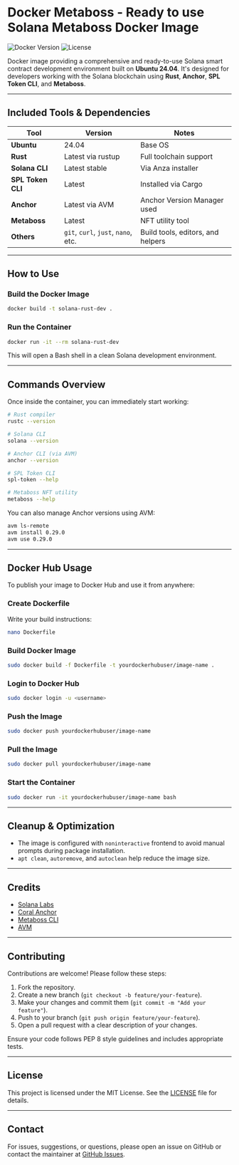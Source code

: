 # Docker Metaboss - Ready to use Solana Metaboss Docker Image

![Docker Version](https://img.shields.io/badge/docker-2.37.1%2B-blue)
![License](https://img.shields.io/badge/license-MIT-green)

Docker image providing a comprehensive and ready-to-use Solana smart contract development environment built on **Ubuntu 24.04**. It's designed for developers working with the Solana blockchain using **Rust**, **Anchor**, **SPL Token CLI**, and **Metaboss**.

* * *

## Included Tools & Dependencies

| Tool               | Version            | Notes                                               |
|--------------------|--------------------|-----------------------------------------------------|
| **Ubuntu**         | 24.04              | Base OS                                             |
| **Rust**           | Latest via rustup  | Full toolchain support                              |
| **Solana CLI**     | Latest stable      | Via Anza installer                                  |
| **SPL Token CLI**  | Latest             | Installed via Cargo                                 |
| **Anchor**         | Latest via AVM     | Anchor Version Manager used                         |
| **Metaboss**       | Latest             | NFT utility tool                                    |
| **Others**         | `git`, `curl`, `just`, `nano`, etc. | Build tools, editors, and helpers  | 

* * *

## How to Use

### Build the Docker Image

```bash
docker build -t solana-rust-dev .
````

### Run the Container

```bash
docker run -it --rm solana-rust-dev
```

This will open a Bash shell in a clean Solana development environment.

* * *

## Commands Overview

Once inside the container, you can immediately start working:

```bash
# Rust compiler
rustc --version

# Solana CLI
solana --version

# Anchor CLI (via AVM)
anchor --version

# SPL Token CLI
spl-token --help

# Metaboss NFT utility
metaboss --help
```

You can also manage Anchor versions using AVM:

```bash
avm ls-remote
avm install 0.29.0
avm use 0.29.0
```

* * *

## Docker Hub Usage

To publish your image to Docker Hub and use it from anywhere:

### Create Dockerfile

Write your build instructions:

```bash
nano Dockerfile
```

### Build Docker Image

```bash
sudo docker build -f Dockerfile -t yourdockerhubuser/image-name .
```

### Login to Docker Hub

```bash
sudo docker login -u <username>
```

### Push the Image

```bash
sudo docker push yourdockerhubuser/image-name
```

### Pull the Image

```bash
sudo docker pull yourdockerhubuser/image-name
```

### Start the Container

```bash
sudo docker run -it yourdockerhubuser/image-name bash
```

* * *

## Cleanup & Optimization

* The image is configured with `noninteractive` frontend to avoid manual prompts during package installation.
* `apt clean`, `autoremove`, and `autoclean` help reduce the image size.

* * *

## Credits

* [Solana Labs](https://solana.com/)
* [Coral Anchor](https://github.com/coral-xyz/anchor)
* [Metaboss CLI](https://github.com/samuelvanderwaal/metaboss)
* [AVM](https://github.com/coral-xyz/anchor)

* * *

## Contributing

Contributions are welcome! Please follow these steps:

1. Fork the repository.
2. Create a new branch (`git checkout -b feature/your-feature`).
3. Make your changes and commit them (`git commit -m "Add your feature"`).
4. Push to your branch (`git push origin feature/your-feature`).
5. Open a pull request with a clear description of your changes.

Ensure your code follows PEP 8 style guidelines and includes appropriate tests.

* * *

## License

This project is licensed under the MIT License. See the [LICENSE](LICENSE) file for details.

* * *

## Contact

For issues, suggestions, or questions, please open an issue on GitHub or contact the maintainer at [GitHub Issues](https://github.com/kallisteo/docker-metaboss/issues).